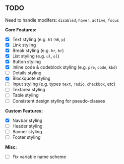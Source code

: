 ## TODO

Need to handle modifers: `disabled`, `hover`, `active`, `focus`

**Core Features:**
- [X] Text styling (e.g. `h1-h6`, `p`)
- [X] Link styling
- [X] Break styling (e.g. `hr`, `br`)
- [X] List styling (e.g. `ul`, `ol`)
- [X] Button styling
- [X] Inline code & codeblock styling (e.g. `pre`, `code`, `kbd`)
- [ ] Details styling
- [X] Blockquote styling
- [ ] Input styling (e.g. types `text`, `radio`, `checkbox`, etc)
- [ ] Textarea styling
- [ ] Table styling
- [ ] Consistent design styling for pseudo-classes

**Custom Features:**
- [X] Navbar styling
- [ ] Header styling
- [ ] Banner styling
- [ ] Footer styling

**Misc:**
- [ ] Fix variable name scheme
